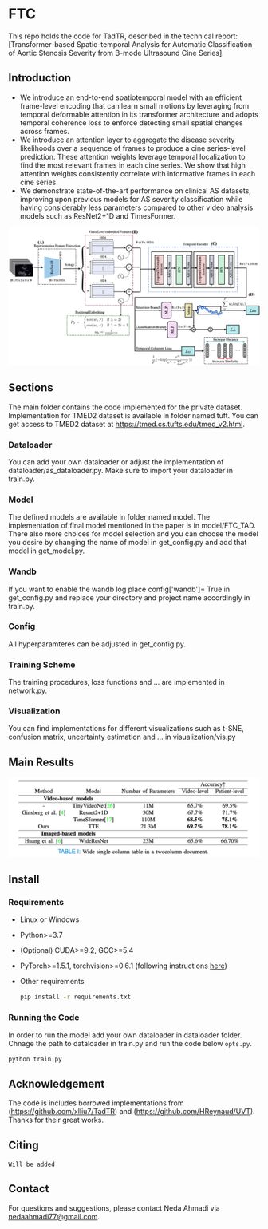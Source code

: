 # FTC
This repo holds the code for TadTR, described in the technical report:
[Transformer-based Spatio-temporal Analysis for
Automatic Classification of Aortic Stenosis
Severity from B-mode Ultrasound Cine Series].

## Introduction

 - We introduce an end-to-end spatiotemporal model with an efficient frame-level encoding that can learn small motions by leveraging from temporal deformable attention in its transformer architecture and adopts temporal coherence loss to enforce detecting small spatial changes across frames.
 - We introduce an attention layer to aggregate the disease severity likelihoods over a sequence of frames to produce a cine series-level prediction. These attention weights leverage temporal localization to find the most relevant frames in each cine series. We show that high attention weights consistently correlate with informative frames in each cine series.
 -  We demonstrate state-of-the-art performance on clinical AS datasets, improving upon previous models for AS severity classification while having considerably less parameters compared to other video analysis models such as ResNet2+1D and TimesFormer.

![](images/method.png "Architecture")

## Sections
The main folder contains the code implemented for the private dataset. Implementation for TMED2 dataset is available in folder named tuft. You can get access to TMED2 dataset at https://tmed.cs.tufts.edu/tmed_v2.html. 
### Dataloader
You can add your own dataloader or adjust the implementation of dataloader/as_dataloader.py. Make sure to import your dataloader in train.py.
### Model
The defined models are available in folder named model. The implementation of final model mentioned in the paper is in model/FTC_TAD. There also more choices for model selection and you can choose the model you desire by changing the name of model in get_config.py and add that model in get_model.py.
### Wandb
If you want to enable the wandb log place config['wandb']= True in get_config.py and replace your directory and project name accordingly in train.py.
### Config
All hyperparamteres can be adjusted in get_config.py.
### Training Scheme
The training procedures, loss functions and ... are implemented in network.py.
### Visualization
You can find implementations for different visualizations such as t-SNE, confusion matrix, uncertainty estimation and ... in visualization/vis.py

## Main Results
![](images/result.png "Results")


## Install
### Requirements

* Linux or Windows
  
* Python>=3.7

* (Optional) CUDA>=9.2, GCC>=5.4
  
* PyTorch>=1.5.1, torchvision>=0.6.1 (following instructions [here](https://pytorch.org/))
  
* Other requirements
    ```bash
    pip install -r requirements.txt
    ```
### Running the Code
In order to run the model add your own dataloader in dataloader folder. Chnage the path to dataloader in train.py and run the code below
`opts.py`.
```bash
python train.py 
```


## Acknowledgement
The code is includes borrowed implementations from (https://github.com/xlliu7/TadTR) and (https://github.com/HReynaud/UVT). Thanks for their great works.

## Citing
```
Will be added
```

## Contact

For questions and suggestions, please contact Neda Ahmadi via nedaahmadi77@gmail.com.

